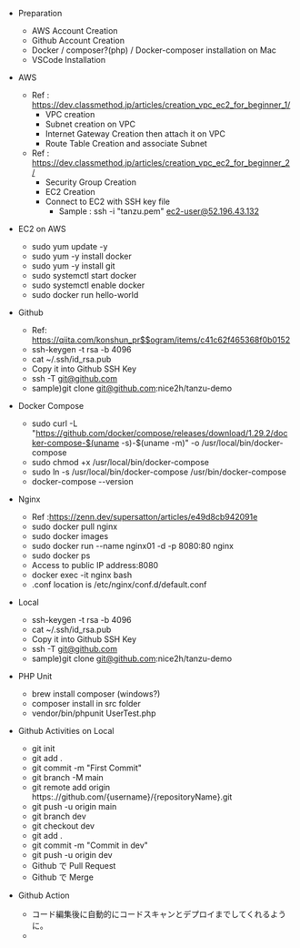 - Preparation

  - AWS Account Creation
  - Github Account Creation
  - Docker / composer?(php) / Docker-composer installation on Mac
  - VSCode Installation

- AWS
  - Ref : https://dev.classmethod.jp/articles/creation_vpc_ec2_for_beginner_1/
    - VPC creation
    - Subnet creation on VPC
    - Internet Gateway Creation then attach it on VPC
    - Route Table Creation and associate Subnet
  - Ref : https://dev.classmethod.jp/articles/creation_vpc_ec2_for_beginner_2/
    - Security Group Creation
    - EC2 Creation
    - Connect to EC2 with SSH key file
      - Sample : ssh -i "tanzu.pem" ec2-user@52.196.43.132
- EC2 on AWS
  - sudo yum update -y
  - sudo yum -y install docker
  - sudo yum -y install git
  - sudo systemctl start docker
  - sudo systemctl enable docker
  - sudo docker run hello-world
- Github
  - Ref: https://qiita.com/konshun_pr$$ogram/items/c41c62f465368f0b0152
  - ssh-keygen -t rsa -b 4096
  - cat ~/.ssh/id_rsa.pub
  - Copy it into Github SSH Key
  - ssh -T git@github.com
  - sample)git clone git@github.com:nice2h/tanzu-demo
- Docker Compose
  - sudo curl -L "https://github.com/docker/compose/releases/download/1.29.2/docker-compose-$(uname -s)-$(uname -m)" -o /usr/local/bin/docker-compose
  - sudo chmod +x /usr/local/bin/docker-compose
  - sudo ln -s /usr/local/bin/docker-compose /usr/bin/docker-compose
  - docker-compose --version
- Nginx
  - Ref :https://zenn.dev/supersatton/articles/e49d8cb942091e
  - sudo docker pull nginx
  - sudo docker images
  - sudo docker run --name nginx01 -d -p 8080:80 nginx
  - sudo docker ps
  - Access to public IP address:8080
  - docker exec -it nginx bash
  - .conf location is /etc/nginx/conf.d/default.conf
- Local
  - ssh-keygen -t rsa -b 4096
  - cat ~/.ssh/id_rsa.pub
  - Copy it into Github SSH Key
  - ssh -T git@github.com
  - sample)git clone git@github.com:nice2h/tanzu-demo
- PHP Unit
  - brew install composer (windows?)
  - composer install in src folder
  - vendor/bin/phpunit UserTest.php
- Github Activities on Local
  - git init
  - git add .
  - git commit -m "First Commit"
  - git branch -M main
  - git remote add origin https:.//github.com/{username}/{repositoryName}.git
  - git push -u origin main
  - git branch dev
  - git checkout dev
  - git add .
  - git commit -m "Commit in dev"
  - git push -u origin dev
  - Github で Pull Request
  - Github で Merge
- Github Action
  - コード編集後に自動的にコードスキャンとデプロイまでしてくれるように。
  -
